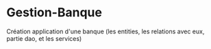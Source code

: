 # Gestion-Banque
Création application d'une banque (les entities, les relations avec eux, partie dao, et les services)
